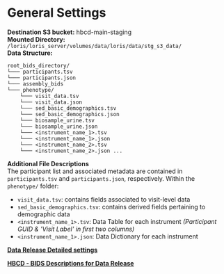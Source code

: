 # General Settings
**Destination S3 bucket:** hbcd-main-staging    
**Mounted Directory:** `/loris/loris_server/volumes/data/loris/data/stg_s3_data/`     
**Data Structure:**    
```
root_bids_directory/ 
└─── participants.tsv
└─── participants.json 
└─── assembly_bids
└─── phenotype/  
    └─── visit_data.tsv
    └─── visit_data.json
    └─── sed_basic_demographics.tsv
    └─── sed_basic_demographics.json
    └─── biosample_urine.tsv 
    └─── biosample_urine.json
    └─── <instrument_name_1>.tsv    
    └─── <instrument_name_1>.json
    └─── <instrument_name_2>.tsv   
    └─── <instrument_name_2>.json ...
```

**Additional File Descriptions**    
The participant list and associated metadata are contained in `participants.tsv` and `participants.json`, respectively. Within the `phenotype/` folder:

 * `visit_data.tsv`: contains fields associated to visit-level data
 * `sed_basic_demographics.tsv`: contains derived fields pertaining to demographic data
 * `<instrument_name_1>.tsv`: Data Table for each instrument *(Participant GUID & 'Visit Label' in first two columns)* 
 * `<instrument_name_1>.json`: Data Dictionary for each instrument

**[Data Release Detailed settings](https://docs.google.com/spreadsheets/d/15Ne_q8-1dyTW3MWtUTfLp3nobRLIBaiYxV6k1_nL8EA/edit?gid=589752985#gid=589752985)**

**[HBCD - BIDS Descriptions for Data Release](datacuration/bids.md)**
